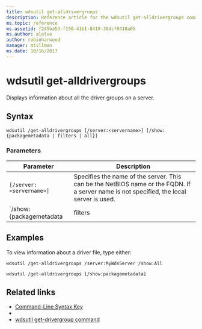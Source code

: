 ```yaml
---
title: wdsutil get-alldrivergroups
description: Reference article for the wdsutil get-alldrivergroups command, which displays information about all the driver groups on a server.
ms.topic: reference
ms.assetid: f245ba53-f150-41b1-8418-38dcf0410a05
ms.author: alalve
author: robinharwood
manager: mtillman
ms.date: 10/16/2017
---
```


# wdsutil get-alldrivergroups



Displays information about all the driver groups on a server.

## Syntax

```
wdsutil /get-alldrivergroups [/server:<servername>] [/show:{packagemetadata | filters | all}]
```

### Parameters

| Parameter | Description |
|--|--|
| `[/server:<servername>]` | Specifies the name of the server. This can be the NetBIOS name or the FQDN. If a server name is not specified, the local server is used. |
| `/show:{packagemetadata | filters | all}]` | Displays the metadata for all the driver packages in the specified group. **PackageMetaData** displays information about all the filters for the driver group. **Filters** displays the metadata for all driver packages and filters for the group. |

## Examples

To view information about a driver file, type either:

```
wdsutil /get-alldrivergroups /server:MyWdsServer /show:All
```

```
wdsutil /get-alldrivergroups [/show:packagemetadata]
```

## Related links

- [Command-Line Syntax Key](command-line-syntax-key.md)
-
- [wdsutil get-drivergroup command](wdsutil-get-drivergroup.md)
